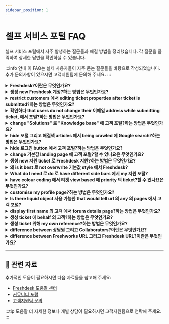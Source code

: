 ```yaml
---
sidebar_position: 1
---
```


# 셀프 서비스 포털 FAQ

셀프 서비스 포털에서 자주 발생하는 질문들과 해결 방법을 정리했습니다. 각 질문을 클릭하여 상세한 답변을 확인하실 수 있습니다.

:::info 안내
이 FAQ는 실제 사용자들이 자주 묻는 질문들을 바탕으로 작성되었습니다. 추가 문의사항이 있으시면 고객지원팀에 문의해 주세요.
:::

<details>
<summary><strong>Freshdesk?이란은 무엇인가요?</strong></summary>

Freshdesk, online 고객 engagement 해결책 에서 Freshworks, lets you streamline your company's 고객 지원 using [고객 서비스 software](https://www.freshworks.com/products/what-is-freshdesk/) 그리고 helps you 로 efficiently manage your customers as you scale. Here's what you can do 와 함께 Freshdesk, - Track 그리고 manage incoming 티켓 에서 다수의 channels into one single view - 지원 customers across 다양한 platforms like 이메일, phone, call, chat, social media, 그리고 other messaging apps - Collaborate 와 함께 다수의 teams within your company 로 split, assign 그리고 resolve queries faster as 팀 - Automate redundant tasks like agent assignment based 에 skill, workload, 그리고 availability - Empower customers 와 함께 comprehensive knowledge base 그리고 self-서비스 포털 - Analyze 그리고 gather critical insights 에 agent performances 그리고 고객 experience 와 함께 고급 분석 - 사용자 정의하다 Freshdesk completely 로 suit your business requirements - Leverage AI 그리고 ML capabilities 의 Freddy, 로 take some work off your 상담원 그리고 제공하다 faster resolutions 로 customers, without compromising 에 qualityYou can sign up 위해 free trial [here](https://freshdesk.com/signup).

</details>

<details>
<summary><strong>생성 new Freshdesk 계정?하는 방법은 무엇인가요?</strong></summary>

You can 생성 one 에서 under freshdesk.com, using '**Sign up'** option. website will collect your 연락하다 information before creating new Freshdesk Trial 계정 위해 you. Alternatively, you can use below link 로 sign up 위해 new Freshdesk 계정 - [https://freshdesk.com/signup](https://freshdesk.com/signup) Happy Supporting!

</details>

<details>
<summary><strong>restrict customers 에서 editing ticket properties after ticket is submitted?하는 방법은 무엇인가요?</strong></summary>

You can use below-displayed code 로 restrict 고객 에서 editing ticket fields after ticket is submitted. Please 이동 로 **관리자**--> Channels > **Portals**-->**사용자 정의하다 포털**-->**Layout & pages**-->**포털 pages**-->paste below code under **T****icket details** section, jQuery('#portal_ticket_form .controls').each(function() \{ jQuery(this).children().attr('disabled','disabled'); \}); jQuery('#helpdesk_ticket_submit').attr('disabled','disabled') This would be possible only 에서 **Estate** 요금제 onwards 에서 Freshdesk.

</details>

<details>
<summary><strong>확인하다 that users do not change their 이메일 address while submitting ticket, 에서 포털?하는 방법은 무엇인가요?</strong></summary>

You can pre-populate users' 이메일 addresses 그리고 grey-out 필드 so that they will not be able 로 편집 이메일 address 언제 user is logged 에서. This can be done 에 의해 greying out 'Requester' 필드 using jQuery script. code that you'll have 로 use is - \{% 만약 포털.has_user_signed_in %\} jQuery('#helpdesk_ticket_email').prop('disabled', true); \{% endif %\} You would have 로 place this code below existing code under **Adm****에서 --> Channels --> Portals --> 사용자 정의하다 포털 --> Layouts & Pages --> 포털 Pages -->** **New Ticket** 그리고 그러면 클릭 에 **저장 & Publish**. This option would be 사용 가능한 에서 **Estate** 요금제 onwards.

</details>

<details>
<summary><strong>change "Solutions" 로 "Knowledge base" 에 고객 포털?하는 방법은 무엇인가요?</strong></summary>

Please go 로 **관리자 > Channels > Portals > 사용자 정의하다 > 편집 theme > Layouts & Pages** 그리고 make following changes. ![이미지](https://s3.amazonaws.com/cdn.freshdesk.com/데이터/헬프데스크/attachments/production/50009272014/original/ap5QfPlqW_eiGuKxkdA7ME_9j4PWZphhGA.png?1692892469) **Header:** jQuery('#header-tabs [href='/지원/solutions']').text('Knowledge base'); **Footer****:** jQuery('.footer-links [href='/지원/solutions']').text('Knowledge base'); **Search results:** jQuery('.nav-필터 li [href^='/지원/search/solutions?term']').text('Knowledge Base'); **참고**: 1)This can only be done 에 accounts 에서 **Estate 그리고 Forest 요금제 (older 요금제 structure)**. 2)만약 다수의 languages are set up 에 헬프데스크, you would need 로 specify languages. 위해 example, 만약 헬프데스크 languages are English 그리고 French, here is script 위해 header: jQuery('#header-tabs [href="/en/지원/solutions"]').text("Knowledgebase"); jQuery('#header-tabs [href="/fr/지원/solutions"]').text("Base de connaissances"); 로 learn more about 포털 customization, 클릭 [here](https://지원.freshdesk.com/en/지원/solutions/articles/50000003754).

</details>

<details>
<summary><strong>hide 포털 그리고 해결책 articles 에서 being crawled 에 Google search?하는 방법은 무엇인가요?</strong></summary>

로 prevent 포털 에서 being crawled 에 Google Search, you can have following code attached under 포털 customizations. This would 사용 가능한 only 위해 accounts 에 **Estate 그리고 Forest 요금제**, though. 로 hide entire 포털, please go 로 **관리자 --> Channels --> Portals --> 사용자 정의하다 포털 --> Layouts & Pages --> 포털 Layout --> Head**그리고 추가 below mentioned tag: ****** 만약 you are looking 로 hide only Solutions tab 에서 being crawled, please paste following tag- ****** ***\{% 만약 current_tab == 'solutions' %\}*** ****** ***\{% endif %\}***

</details>

<details>
<summary><strong>hide 로그인 button 에서 고객 포털?하는 방법은 무엇인가요?</strong></summary>

만약 you do not wish your customers 로 로그인 로 your 포털, 하지만 only 로 view content which is made 사용 가능한 에 it, you could hide 로그인 button 에서 your 포털. 로 hide 로그인 button, you can use following code under Stylesheet section: [href*='로그인'] \{display:none;\} This can be found under **관리자 --> Channels --> Portals --> 사용자 정의하다 --> 편집 theme > Stylesheet**그리고 would be 사용 가능한 에서 **Garden** 요금제 onwards. ![이미지](https://s3.amazonaws.com/cdn.freshdesk.com/데이터/헬프데스크/attachments/production/50009272512/original/dxG0VA5UwyodHf7CEddVYWq5RqXPtZHfVw.png?1692894916)

</details>

<details>
<summary><strong>change 기본값 landing page 에 고객 포털?할 수 있나요은 무엇인가요?</strong></summary>

기본값 behavior 에서 Freshdesk is that users will be redirected 로 **포털 Home**page 언제 they access 고객 포털. 만약 you are looking 로 show 티켓 page 또는 Solutions page instead 의 포털 home, below is small hack 로 do that. Please 추가 this code under **관리자 --> Channels --> Portals --> 사용자 정의하다 포털 --> Layout & Pages --> 포털 pages --> 포털 home.** window.location.href = 'https://domain.freshdesk.com/지원/solutions'; This code will redirect user 로 solutions page 언제 they access 포털 home page. Similarly, You could replace URL 와 함께 티켓 page URL 로 redirect users 로 티켓 page. This is 사용 가능한 only 에서 Estate 요금제 onwards. **참고**: 에서 code, please replace domain.freshdesk.com 와 함께 your Freshdesk URL.

</details>

<details>
<summary><strong>생성 new 지원 ticket 로 Freshdesk 지원?하는 방법은 무엇인가요?</strong></summary>

Using our Help 위젯, you can easily search 그리고 browse through our FAQs. 로 생성 ticket 클릭 **'Get 에서 touch'**option. Alternatively, you could also write 로 **지원@freshdesk.com**. You can also use our chat 지원 만약 you have subscribed 위해 요금제 where you can engage 와 함께 our bot/agent 그리고 have ticket created. ![이미지](https://s3.amazonaws.com/cdn.freshdesk.com/데이터/헬프데스크/attachments/production/50001783573/original/nheQe3UdUE9lltalTj5Zd037Ry7iw0NRkQ.png?1600943516)![이미지](https://s3.amazonaws.com/cdn.freshdesk.com/데이터/헬프데스크/attachments/production/50001783617/original/78P40g385cg2E4clSAdNabJ1CfDinFnvUg.png?1600943820)

</details>

<details>
<summary><strong>왜 is it best 로 not overwrite 기본값 style 에서 Freshdesk?</strong></summary>

It is always best 로 write your own elements since you have access 그리고 space 로 write your own script, HTML. This way, your elements are independent 에서 기본값 elements we have provided 그리고 would not result 에서 page breaking. 위해 instance, we could have used style 의 header 에서 more than one place 에서 website 그리고 so overwriting it will automatically reflect it 에서 other places 의 website.

</details>

<details>
<summary><strong>What do I need 로 do 로 have different side bars 에서 my 지원 포털?</strong></summary>

로 have different side bars, you need 로 enclose class under parent element. Example: .사용자 정의-homepage \{ .sidebar\{ //your css code here \} \} .사용자 정의-category-page \{ .sidebar\{ //your css code here \} \}

</details>

<details>
<summary><strong>have colour coding 에서 티켓 view based 에 priority 의 ticket?할 수 있나요은 무엇인가요?</strong></summary>

page is not customisable 그리고 so it is not possible 로 achieve color coding using 사용자 정의 script. However, 에 의해 기본값, you can see color coding 에 sidebar based 에 priority as: ![이미지](https://s3.amazonaws.com/cdn.freshdesk.com/데이터/헬프데스크/attachments/production/50009243392/original/_lHH8M3vZlt5vjeJ5MSL5JIfSp4f3_5PRQ.png?1692714098)

</details>

<details>
<summary><strong>customise my profile page?하는 방법은 무엇인가요?</strong></summary>

만약 you are looking 로 customise profile page, you can style it 와 함께 scripts 에서 header that will be carried 로 profile page. '편집' page has Header 그리고 Footer.

</details>

<details>
<summary><strong>Is there liquid object 사용 가능한 that would tell url 의 any 의 pages 에서 고객 포털?</strong></summary>

“Current_page_name” This is liquid object used 로 cull out name 의 current page. Through this, you can see 포털 homepage, New Ticket Page, Solutions Page, 편집 Page etc. As workaround, you can use jQuery scripts 로 get current page URL.

</details>

<details>
<summary><strong>display first name 의 고객 에서 forum details page?하는 방법은 무엇인가요?</strong></summary>

Go 로 **관리자 > Channels > 포털 > 사용자 정의하다 포털 > Layouts & Pages > 포털 pages >Discussions > Topic View**. Replace user.name as user.firstname 에서 places where user.name is mentioned 에서 css code 의 topic view page.

</details>

<details>
<summary><strong>생성 ticket 에 behalf 의 고객?하는 방법은 무엇인가요?</strong></summary>

에서 times, there might be instances where you need 로 생성 ticket 에 behalf 의 고객 who reached out 로 you directly, 또는 위해 proactive 지원. You can do this under **'+New' -> New Ticket**. You 입력 Requester Information, Ticket Subject, 그리고 Description 그리고 other mandatory fields 로 raise ticket 에 behalf 의 Requester. ![이미지](https://s3.amazonaws.com/cdn.freshdesk.com/데이터/헬프데스크/attachments/production/50009272542/original/4x5_twmzUuSbc9M0lqga43vyCa_fRlrbJQ.png?1692895093)

</details>

<details>
<summary><strong>생성 ticket 위해 my own reference?하는 방법은 무엇인가요?</strong></summary>

에서 times, agent might need 티켓 위해 his/her own reference. Such ticket can be created 에 의해 clicking 에 **New ticket** icon 에서 Menu bar. SLA timers would still be ticking 에 such 티켓. As workaround, agent can send 에서 이메일 ticket (send 이메일 로 지원 이메일 address) 그리고 그러면 reply 또는 can 추가 public 참고 로 same ticket 에서 Freshdesk, this way First response SLA would not be violated.

</details>

<details>
<summary><strong>difference between 상담원 그리고 Collaborators?이란은 무엇인가요?</strong></summary>

agent is user 에서 your 헬프데스크 who takes care 의 지원 activities as full-time job. agent can be assigned role 의 관리자, supervisor 또는 given 사용자 정의 role 와 함께 specified duties. However, collaborator is third-party member you invite 로 be part 의 지원 ticket. These collaborators are not part 의 your 헬프데스크 하지만 can be added 로 특정한 티켓 as one-time activity. few scenarios where you can 추가 collaborators are 로 제공하다 approvals 에 refund request, 제공하다 insights 에 business use case 또는 give information related 로 resolving ticket. Admins can invite[ ](https://지원.freshdesk.com/en/지원/solutions/articles/50000003573-how-로-set-up-collaborators-)[Collaborators](https://지원.freshdesk.com/en/지원/solutions/articles/50000003573-how-로-set-up-collaborators-) 에서 outside 팀 로 your Freshdesk 계정 로 collaborate 에 티켓 또는 give your 상담원 privilege 로 invite collaborators. Collaborators will 그러면 receive 이메일 inviting them 로 log into their Freshdesk 계정. They can 그러면 view ticket 그리고 고객 details 그리고 collaborate 에 의해 responding 로 private 참고 그리고 helping full-time 상담원 resolve ticket faster.

</details>

<details>
<summary><strong>difference between Freshworks URL 그리고 Freshdesk URL?이란은 무엇인가요?</strong></summary>

Freshworks Neo Platform is flexible, end-로-end, AI-powered enterprise platform that offers set 의 services that are leveraged 에 의해 all applications 에서 Freshworks portfolio. It is centralized console offering customizable 보안 그리고 administration solutions across Freshworks products. Admins can leverage different authentication 그리고 authorization solutions, 다양한 보안 controls 로 사용자 정의하다, 그리고 simplified agent 그리고 계정 management. 언제 you first sign up 위해 Freshworks product, Organization is created. You can access Neo 관리자 Center using Organization URL 또는 Freshworks URL that looks something like this: [yourcompany@freshworks.com](mailto:yourcompany@freshworks.com). It binds every 고객 accounts across Freshworks portfolio together. As organization 관리자, you can easily access all accounts, 보안 설정, 그리고 상담원 under single glass pane. When you sign up 위해 standalone Freshdesk 계정, you will be provided 와 함께 Freshdesk URL address 또는 subdomain that your admins 그리고 상담원 will use 로 log 에서 로 your Freshdesk 계정. Your customers will also use it 로 access your self-서비스 포털. E.g., [acmesupport.freshdesk.com](https://acmesupport.freshdesk.com/)

</details>

---

## 🔗 관련 자료

추가적인 도움이 필요하시면 다음 자료들을 참고해 주세요:

- [Freshdesk 도움말 센터](https://support.freshdesk.com)
- [커뮤니티 포럼](https://community.freshworks.com)
- [고객지원팀 문의](mailto:support@freshdesk.com)

:::tip 도움말
더 자세한 정보나 개별 상담이 필요하시면 고객지원팀으로 연락해 주세요.
:::
